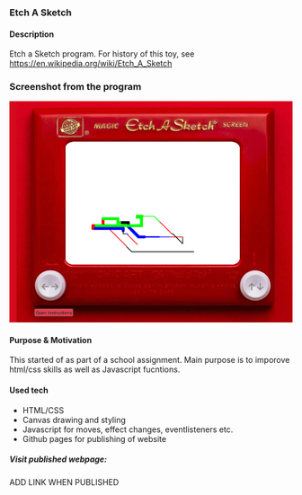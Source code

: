 ### Etch A Sketch 

#### Description 
Etch a Sketch program. For history of this toy, see https://en.wikipedia.org/wiki/Etch_A_Sketch 

### Screenshot from the program 
<img src="https://github.com/osho81/etchasketch/blob/master/images/pic-of-etchasketch.png" alt="Pic of the toy game" width="600"/>


#### Purpose & Motivation
This started of as part of a school assignment. 
Main purpose is to imporove html/css skills as well as Javascript fucntions. 

#### Used tech
- HTML/CSS
- Canvas drawing and styling
- Javascript for moves, effect changes, eventlisteners etc.
- Github pages for publishing of website

##### Visit published webpage:
ADD LINK WHEN PUBLISHED
